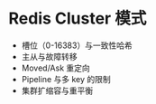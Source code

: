 # Redis Cluster 模式

- 槽位（0-16383）与一致性哈希
- 主从与故障转移
- Moved/Ask 重定向
- Pipeline 与多 key 的限制
- 集群扩缩容与重平衡
